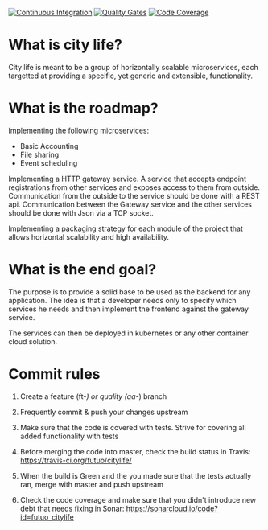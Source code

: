 [![Continuous Integration](https://github.com/lucid-at-dream/citylife/actions/workflows/ci.yml/badge.svg)](https://github.com/lucid-at-dream/citylife/actions/workflows/ci.yml)
[![Quality Gates](https://sonarcloud.io/api/project_badges/measure?project=futuo_citylife&metric=alert_status)](https://sonarcloud.io/dashboard?id=futuo_citylife)
[![Code Coverage](https://sonarcloud.io/api/project_badges/measure?project=futuo_citylife&metric=coverage)](https://sonarcloud.io/dashboard?id=futuo_citylife)

# What is city life?

City life is meant to be a group of horizontally scalable microservices, each targetted at providing a specific, yet generic and extensible, functionality.

# What is the roadmap?

Implementing the following microservices:
* Basic Accounting
* File sharing
* Event scheduling

Implementing a HTTP gateway service. A service that accepts endpoint registrations from other services and exposes access to them from outside. Communication from the outside to the service should be done with a REST api. Communication between the Gateway service and the other services should be done with Json via a TCP socket.

Implementing a packaging strategy for each module of the project that allows horizontal scalability and high availability.

# What is the end goal?

The purpose is to provide a solid base to be used as the backend for any application. The idea is that a developer needs only to specify which services he needs and then implement the frontend against the gateway service.

The services can then be deployed in kubernetes or any other container cloud solution.

# Commit rules

1. Create a feature (ft-*) or quality (qa-*) branch

2. Frequently commit & push your changes upstream

3. Make sure that the code is covered with tests. Strive for covering all added functionality with tests

4. Before merging the code into master, check the build status in Travis: https://travis-ci.org/futuo/citylife/

5. When the build is Green and the you made sure that the tests actually ran, merge with master and push upstream

6. Check the code coverage and make sure that you didn't introduce new debt that needs fixing in Sonar: https://sonarcloud.io/code?id=futuo_citylife

